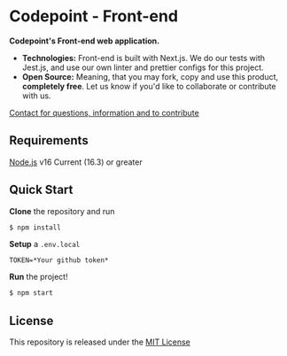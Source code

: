 # Codepoint - Front-end

**Codepoint's Front-end web application.**

* **Technologies:** Front-end is built with Next.js. We do our tests with Jest.js, and use our own linter and prettier configs for this project.
* **Open Source:** Meaning, that you may fork, copy and use this product, **completely free**. Let us know if you'd like to collaborate or contribute with us.

[Contact for questions, information and to contribute](mailto:juuso.laakso@turku.fi)

## Requirements
[Node.js](https://nodejs.org/) v16 Current (16.3) or greater

## Quick Start
**Clone** the repository and run
```bash
$ npm install
```

**Setup** a `.env.local`
```env
TOKEN=*Your github token*
```

**Run** the project!
```bash
$ npm start
```

## License
This repository is released under the [MIT License](LICENSE)